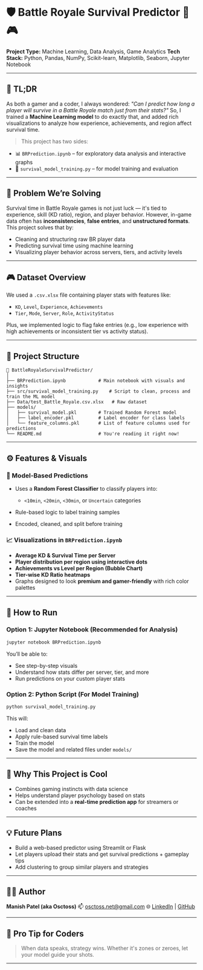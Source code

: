 # 🛡️ Battle Royale Survival Predictor 🧠🎮

**Project Type:** Machine Learning, Data Analysis, Game Analytics
**Tech Stack:** Python, Pandas, NumPy, Scikit-learn, Matplotlib, Seaborn, Jupyter Notebook

---

## 🎯 TL;DR

As both a gamer and a coder, I always wondered: *"Can I predict how long a player will survive in a Battle Royale match just from their stats?"*
So, I trained a **Machine Learning model** to do exactly that, and added rich visualizations to analyze how experience, achievements, and region affect survival time.

> This project has two sides:

* 📊 `BRPrediction.ipynb` – for exploratory data analysis and interactive graphs
* 🧠 `survival_model_training.py` – for model training and evaluation

---

## 🧩 Problem We’re Solving

Survival time in Battle Royale games is not just luck — it's tied to experience, skill (KD ratio), region, and player behavior.
However, in-game data often has **inconsistencies**, **false entries**, and **unstructured formats**. This project solves that by:

* Cleaning and structuring raw BR player data
* Predicting survival time using machine learning
* Visualizing player behavior across servers, tiers, and activity levels

---

## 🎮 Dataset Overview

We used a `.csv.xlsx` file containing player stats with features like:

* `KD`, `Level`, `Experience`, `Achievements`
* `Tier`, `Mode`, `Server`, `Role`, `ActivityStatus`

Plus, we implemented logic to flag fake entries (e.g., low experience with high achievements or inconsistent tier vs activity status).

---

## 🚧 Project Structure

```
📁 BattleRoyaleSurvivalPredictor/
│
├── BRPrediction.ipynb            # Main notebook with visuals and insights
├── src/survival_model_training.py    # Script to clean, process and train the ML model
├── Data/test_Battle_Royale.csv.xlsx   # Raw dataset
├── models/
│   ├── survival_model.pkl        # Trained Random Forest model
│   ├── label_encoder.pkl         # Label encoder for class labels
│   └── feature_columns.pkl       # List of feature columns used for predictions
└── README.md                     # You're reading it right now!
```

---

## ⚙️ Features & Visuals

### 📌 Model-Based Predictions

* Uses a **Random Forest Classifier** to classify players into:

  * `<10min`, `<20min`, `<30min`, or `Uncertain` categories
* Rule-based logic to label training samples
* Encoded, cleaned, and split before training

### 📈 Visualizations in `BRPrediction.ipynb`

* **Average KD & Survival Time per Server**
* **Player distribution per region using interactive dots**
* **Achievements vs Level per Region (Bubble Chart)**
* **Tier-wise KD Ratio heatmaps**
* Graphs designed to look **premium and gamer-friendly** with rich color palettes

---

## 🔮 How to Run

### Option 1: Jupyter Notebook (Recommended for Analysis)

```bash
jupyter notebook BRPrediction.ipynb
```

You’ll be able to:

* See step-by-step visuals
* Understand how stats differ per server, tier, and more
* Run predictions on your custom player stats

### Option 2: Python Script (For Model Training)

```bash
python survival_model_training.py
```

This will:

* Load and clean data
* Apply rule-based survival time labels
* Train the model
* Save the model and related files under `models/`

---

## 🎯 Why This Project is Cool

* Combines gaming instincts with data science
* Helps understand player psychology based on stats
* Can be extended into a **real-time prediction app** for streamers or coaches

---

## 💡 Future Plans

* Build a web-based predictor using Streamlit or Flask
* Let players upload their stats and get survival predictions + gameplay tips
* Add clustering to group similar players and strategies

---

## 👨‍💻 Author

**Manish Patel (aka Osctoss)**
📫 [osctoss.net@gmail.com](mailto:osctoss.net@gmail.com)
🌐 [LinkedIn](https://linkedin.com/in/manish-patel-osctoss) | [GitHub](https://github.com/osctoss)

---

## 🧠 Pro Tip for Coders

> When data speaks, strategy wins. Whether it's zones or zeroes, let your model guide your shots.

---

